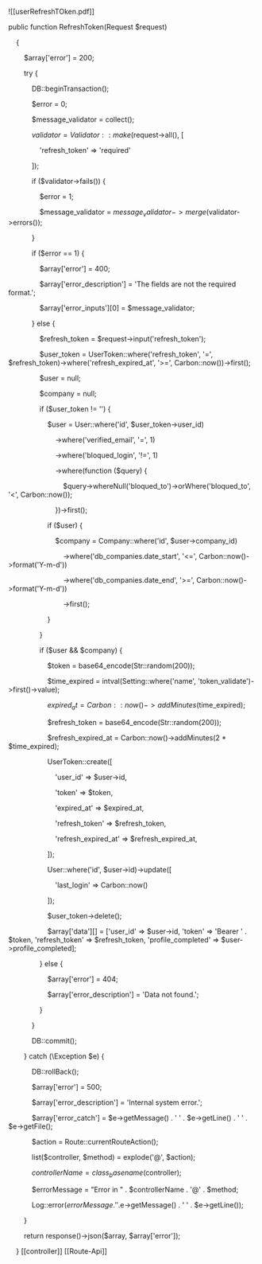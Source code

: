 
![[userRefreshTOken.pdf]]




public function RefreshToken(Request $request)

    {

  

        $array['error'] = 200;

        try {

            DB::beginTransaction();

  

            $error = 0;

            $message_validator = collect();

  

            $validator = Validator::make($request->all(), [

                'refresh_token' => 'required'

            ]);

  

            if ($validator->fails()) {

                $error = 1;

                $message_validator = $message_validator->merge($validator->errors());

            }

  

            if ($error == 1) {

                $array['error'] = 400;

                $array['error_description'] = 'The fields are not the required format.';

                $array['error_inputs'][0] = $message_validator;

            } else {

  

                $refresh_token = $request->input('refresh_token');

                $user_token = UserToken::where('refresh_token', '=', $refresh_token)->where('refresh_expired_at', '>=', Carbon::now())->first();

  

                $user = null;

                $company = null;

                if ($user_token != '') {

                    $user = User::where('id', $user_token->user_id)

                        ->where('verified_email', '=', 1)

                        ->where('bloqued_login', '!=', 1)

                        ->where(function ($query) {

                            $query->whereNull('bloqued_to')->orWhere('bloqued_to', '<', Carbon::now());

                        })->first();

  

                    if ($user) {

  

                        $company = Company::where('id', $user->company_id)

                            ->where('db_companies.date_start', '<=', Carbon::now()->format('Y-m-d'))

                            ->where('db_companies.date_end', '>=', Carbon::now()->format('Y-m-d'))

                            ->first();

                    }

                }

  

                if ($user && $company) {

                    $token = base64_encode(Str::random(200));

  

                    $time_expired = intval(Setting::where('name', 'token_validate')->first()->value);

                    $expired_at = Carbon::now()->addMinutes($time_expired);

  

                    $refresh_token = base64_encode(Str::random(200));

                    $refresh_expired_at = Carbon::now()->addMinutes(2 * $time_expired);

  

                    UserToken::create([

                        'user_id' => $user->id,

                        'token' => $token,

                        'expired_at' => $expired_at,

                        'refresh_token' => $refresh_token,

                        'refresh_expired_at' => $refresh_expired_at,

                    ]);

  

                    User::where('id', $user->id)->update([

                        'last_login' => Carbon::now()

                    ]);

  

                    $user_token->delete();

  

                    $array['data'][] = ['user_id' => $user->id, 'token' => 'Bearer ' . $token, 'refresh_token' => $refresh_token, 'profile_completed' => $user->profile_completed];

                } else {

                    $array['error'] = 404;

                    $array['error_description'] = 'Data not found.';

                }

            }

  

            DB::commit();

        } catch (\Exception $e) {

            DB::rollBack();

            $array['error'] = 500;

            $array['error_description'] = 'Internal system error.';

            $array['error_catch'] = $e->getMessage() . ' ' . $e->getLine() . ' ' . $e->getFile();

            $action = Route::currentRouteAction();

            list($controller, $method) = explode('@', $action);

            $controllerName = class_basename($controller);

            $errorMessage = "Error in " . $controllerName . '@' . $method;

            Log::error($errorMessage . ' ' .  $e->getMessage() . ' ' . $e->getLine());

        }

  

        return response()->json($array, $array['error']);

    }
 [[controller]]  [[Route-Api]] 